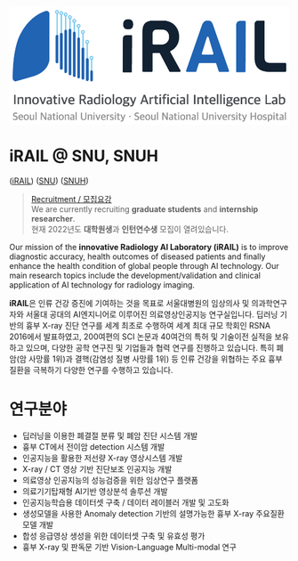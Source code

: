 <img src="assets/logo.jpg" align="middle" width="3000"/>

# iRAIL @ SNU, SNUH

([iRAIL](http://irail.snu.ac.kr/))
([SNU](https://en.snu.ac.kr/index.html))
([SNUH](http://www.snuh.org/global/en/main.do))

> [Recruitment / 모집요강](http://irail.snu.ac.kr/)  
> We are currently recruiting **graduate students** and **internship researcher**.  
> 현재 2022년도 **대학원생**과 **인턴연수생** 모집이 열려있습니다.

Our mission of the **innovative Radiology AI Laboratory (iRAIL)** is to improve diagnostic accuracy, health outcomes of diseased patients and finally enhance the health condition of global people through AI technology. 
Our main research topics include the development/validation and clinical application of AI technology for radiology imaging.

**iRAIL**은 인류 건강 증진에 기여하는 것을 목표로 서울대병원의 임상의사 및 의과학연구자와 서울대 공대의 AI엔지니어로 이루어진 의료영상인공지능 연구실입니다. 딥러닝 기반의 흉부 X-ray 진단 연구를 세계 최초로 수행하여 세계 최대 규모 학회인 RSNA 2016에서 발표하였고, 200여편의 SCI 논문과 40여건의 특허 및 기술이전 실적을 보유하고 있으며, 다양한 공학 연구진 및 기업들과 협력 연구를 진행하고 있습니다. 특히 폐암(암 사망률 1위)과 결핵(감염성 질병 사망률 1위) 등 인류 건강을 위협하는 주요 흉부 질환을 극복하기 다양한 연구를 수행하고 있습니다.


# 연구분야

- 딥러닝을 이용한 폐결절 분류 및 폐암 진단 시스템 개발
- 흉부 CT에서 전이암 detection 시스템 개발
- 인공지능을 활용한 저선량 X-ray 영상시스템 개발
- X-ray / CT 영상 기반 진단보조 인공지능 개발
- 의료영상 인공지능의 성능검증을 위한 임상연구 플랫폼
- 의료기기탑재형 AI기반 영상분석 솔루션 개발
- 인공지능학습용 데이터셋 구축 / 데이터 레이블러 개발 및 고도화
- 생성모델을 사용한 Anomaly detection 기반의 설명가능한 흉부 X-ray 주요질환 모델 개발
- 합성 응급영상 생성을 위한 데이터셋 구축 및 유효성 평가
- 흉부 X-ray 및 판독문 기반 Vision-Language Multi-modal 연구